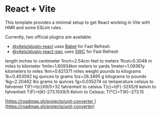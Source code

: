 # React + Vite

This template provides a minimal setup to get React working in Vite with HMR and some ESLint rules.

Currently, two official plugins are available:

- [@vitejs/plugin-react](https://github.com/vitejs/vite-plugin-react/blob/main/packages/plugin-react/README.md) uses [Babel](https://babeljs.io/) for Fast Refresh
- [@vitejs/plugin-react-swc](https://github.com/vitejs/vite-plugin-react-swc) uses [SWC](https://swc.rs/) for Fast Refresh


length
    inches to centimeter    1inch=2.54cm
    feet to meters          1foot=0.3048 m
    miles to kilometer      1mile=1.60934km
    meters to yards         1meter=1.09361y
    kilometers to miles     1km=0.621371 miles
weight
    pounds to kilograms      1b=0.453592 kg
    qunces to grams          1oz=28.3495 g
    kilograms to pounds      1kg=2.20462 lbs
    grams to qunces          1g=0.035274 oz
temperature
    celsius to fahreniet     T(F)=t(c)X9/5+32
    fahrenheit to celsius    T(c)=t(F)-32X5/9
    kelvin to fahrenheit     T(F)=t(K)-273.15X9/5
    Kelvin to Celsius:       T(°C)=T(K)−273.15

[[https://roadmap.sh/projects/unit-converter
](https://roadmap.sh/projects/unit-converter)](https://roadmap.sh/projects/unit-converter)
